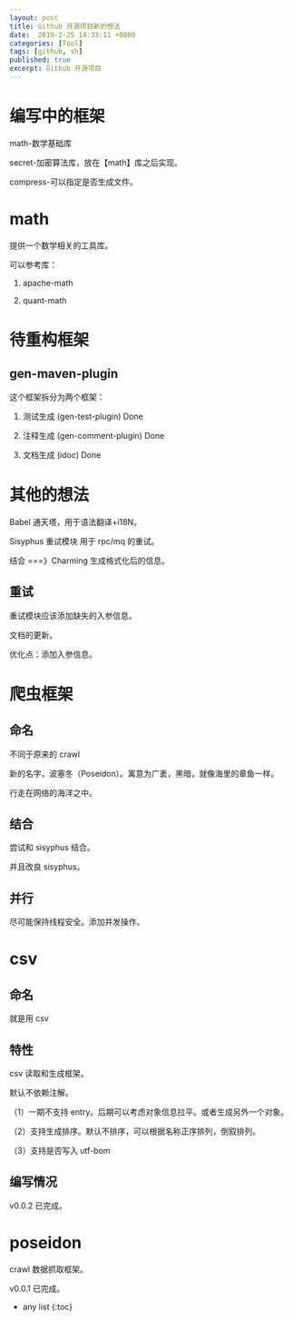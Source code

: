 ```yaml
---
layout: post
title: Github 开源项目新的想法
date:  2019-2-25 14:33:11 +0800
categories: [Tool]
tags: [github, sh]
published: true
excerpt: Github 开源项目
---
```


# 编写中的框架

math-数学基础库

secret-加密算法库，放在【math】库之后实现。 

compress-可以指定是否生成文件。



# math

提供一个数学相关的工具库。

可以参考库：

1. apache-math

2. quant-math 

# 待重构框架

## gen-maven-plugin

这个框架拆分为两个框架：

1. 测试生成 (gen-test-plugin)   Done

2. 注释生成 (gen-comment-plugin)  Done

3. 文档生成 (idoc) Done

# 其他的想法

Babel 通天塔，用于语法翻译+i18N。

Sisyphus 重试模块 用于 rpc/mq 的重试。

结合 ===》Charming 生成格式化后的信息。

## 重试

重试模块应该添加缺失的入参信息。

文档的更新。

优化点：添加入参信息。

# 爬虫框架

## 命名

不同于原来的 crawl

新的名字，波塞冬（Poseidon）。寓意为广袤，黑暗，就像海里的章鱼一样。

行走在网络的海洋之中。

## 结合

尝试和 sisyphus 结合。

并且改良 sisyphus。

## 并行

尽可能保持线程安全。添加并发操作。

# csv

## 命名

就是用 csv

## 特性

csv 读取和生成框架。

默认不依赖注解。

（1）一期不支持 entry。后期可以考虑对象信息拉平。或者生成另外一个对象。

（2）支持生成排序。默认不排序，可以根据名称正序排列，倒叙排列。

（3）支持是否写入 utf-bom 

## 编写情况

v0.0.2 已完成。

# poseidon 

crawl 数据抓取框架。

v0.0.1 已完成。

* any list
{:toc}